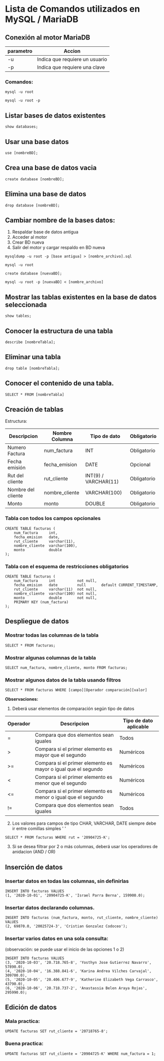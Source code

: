 # Lista de Comandos utilizados en MySQL / MariaDB

## Conexión al motor MariaDB
| parametro  |  Accion   |
|--------|-------|
| -u     | Indica que requiere un usuario |
| -p     | Indica que requiere una clave  |


### Comandos:
```
mysql -u root
```
```
mysql -u root -p
```

## Listar bases de datos existentes
```
show databases;
```

## Usar una base datos
```
use [nombreBD];
```

## Crea una base de datos vacia
```
create database [nombreBD];
```

## Elimina una base de datos
```
drop database [nombreBD];
```

## Cambiar nombre de la bases datos:
1. Respaldar base de datos antigua
2. Acceder al motor
3. Crear BD nueva
4. Salir del motor y cargar respaldo en BD nueva

```
mysqldump -u root -p [base antigua] > [nombre_archivo].sql
```
```
mysql -u root
```
```
create database [nuevaBD];
```
```
mysql -u root -p [nuevaBD] < [nombre_archivo]
```

## Mostrar las tablas existentes en la base de datos seleccionada
```
show tables;
```

## Conocer la estructura de una tabla
```
describe [nombreTabla];
```

## Eliminar una tabla
```
drop table [nombreTabla];
```
## Conocer el contenido de una tabla.
```
SELECT * FROM [nombreTabla]
```

## Creación de tablas
Estructura:

| Descripcion | Nombre Columna| Tipo de dato |Obligatorio |
| ---- | ---- | ---- | ---- |
| Numero Factura | num_factura | INT | Obligatorio |
| Fecha emisión | fecha_emision | DATE  | Opcional |
| Rut del cliente  | rut_cliente | INT(9) / VARCHAR(11) | Obligatorio |
| Nombre del cliente | nombre_cliente | VARCHAR(100) | Obligatorio |
| Monto | monto | DOUBLE | Obligatorio |

### Tabla con todos los campos opcionales
```
CREATE TABLE facturas (
	num_factura     int,
	fecha_emision   date,
	rut_cliente     varchar(11),
	nombre_cliente  varchar(100),
	monto           double
);
```
### Tabla con el esquema de restricciones obligatorios
```
CREATE TABLE facturas (
	num_factura     int          not null,
	fecha_emision   date         null       default CURRENT_TIMESTAMP,
	rut_cliente     varchar(11)  not null,
	nombre_cliente  varchar(100) not null,
	monto           double       not null,
	PRIMARY KEY (num_factura)
);
```

## Despliegue de datos

### Mostrar todas las columnas de la tabla
```
SELECT * FROM facturas;
```
### Mostrar algunas columnas de la tabla
```
SELECT num_factura, nombre_cliente, monto FROM facturas;
```
### Mostrar algunos datos de la tabla usando filtros
```
SELECT * FROM facturas WHERE [campo][Operador comparación][valor]
```

**Observaciones:** 
1. Deberá usar elementos de comparación según tipo de datos

| Operador | Descripcion | Tipo de dato aplicable |
| ---- | ---- | ---- | 
| =  | Compara que dos elementos sean iguales | Todos | 
| >  | Compara si el primer elemento es mayor que el segundo | Numéricos |
| >= | Compara si el primer elemento es mayor o igual que el segundo | Numéricos |
| <  | Compara si el primer elemento es menor que el segundo | Numéricos |
| <= | Compara si el primer elemento es menor o igual que el segundo | Numéricos |
| != | Compara que dos elementos sean iguales | Todos |

2. Los valores para campos de tipo CHAR, VARCHAR, DATE siempre debe ir entre comillas simples ' '
```
SELECT * FROM facturas WHERE rut = '20904725-K';
```

3. Si se desea filtrar por 2 o más columnas, deberá usar los operadores de anidacion (AND / OR) 


## Inserción de datos

### Insertar datos en todas las columnas, sin definirlas
```
INSERT INTO facturas VALUES 
(1, '2020-10-01', '20904725-K', 'Israel Parra Berna', 159900.0);
```

###  Insertar datos declarando columnas.
```
INSERT INTO facturas (num_factura, monto, rut_cliente, nombre_cliente) VALUES 
(2, 69870.0, '20025724-3', 'Cristian Gonzalez Codoceo');
```

###  Insertar varios datos en una sola consulta:
(observación: se puede usar el inicio de las opciones 1 o 2)
```
INSERT INTO facturas VALUES 
(3, '2020-10-03', '20.718.765-8', 'Yosthyn Jose Gutierrez Navarro', 57890.0),
(4, '2020-10-04', '16.388.841-6', 'Karina Andrea Vilches Carvajal', 309700.0),
(5, '2020-10-05', '20.406.677-9', 'Katherine Elizabeth Vega Carrasco', 43790.0),
(6, '2020-10-06', '20.718.737-2', 'Anastassia Belen Araya Rojas', 295990.0);
```

## Edición de datos
### Mala practica:
```
UPDATE facturas SET rut_cliente = '20718765-8';
```
### Buena practica:
```
UPDATE facturas SET rut_cliente = '20904725-K' WHERE num_factura = 1;
```